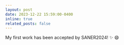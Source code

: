 ```yaml
---
layout: post
date: 2023-12-22 15:59:00-0400
inline: true
related_posts: false
---
```


My first work has been accepted by SANER2024! :sparkles: :smile:
